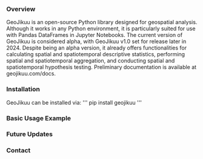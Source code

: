 
### Overview
GeoJikuu is an open-source Python library designed for geospatial analysis. Although it works in any Python environment, it is particularly suited for use with Pandas DataFrames in Jupyter Notebooks. The current version of GeoJikuu is considered alpha, with GeoJikuu v1.0 set for release later in 2024. Despite being an alpha version, it already offers functionalities for calculating spatial and spatiotemporal descriptive statistics, performing spatial and spatiotemporal aggregation, and conducting spatial and spatiotemporal hypothesis testing. Preliminary documentation is available at geojikuu.com/docs.

### Installation
GeoJikuu can be installed via: 
'''
pip install geojikuu
'''

### Basic Usage Example

### Future Updates

### Contact
